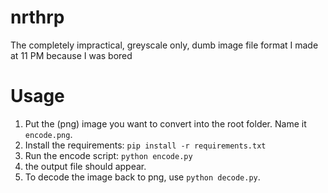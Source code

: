 # nrthrp
The completely impractical, greyscale only, dumb image file format I made at 11 PM because I was bored
# Usage
1. Put the (png) image you want to convert into the root folder. Name it ```encode.png```.
2. Install the requirements: ```pip install -r requirements.txt```
3. Run the encode script: ```python encode.py```
4. the output file should appear.
5. To decode the image back to png, use ```python decode.py```.
